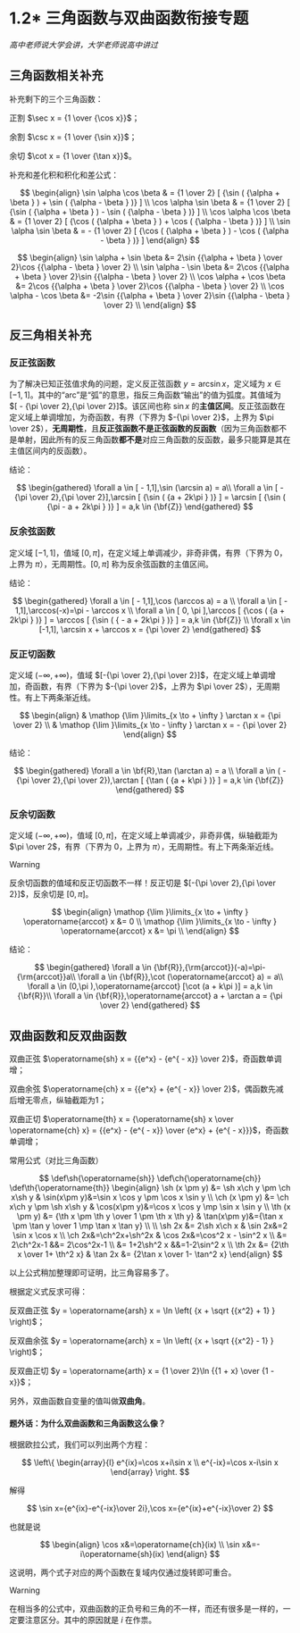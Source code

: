 # 1.2\* 三角函数与双曲函数衔接专题

*高中老师说大学会讲，大学老师说高中讲过*

## 三角函数相关补充

补充剩下的三个三角函数：

正割 $\sec x = {1 \over {\cos x}}$；

余割 $\csc x = {1 \over {\sin x}}$；

余切 $\cot x = {1 \over {\tan x}}$。

补充和差化积和积化和差公式：

$$
\begin{align}
   \sin \alpha \cos \beta  & = {1 \over 2} [ {\sin  ( {\alpha  + \beta }  ) + \sin  ( {\alpha  - \beta }  )}  ]  \\
   \cos \alpha \sin \beta  & = {1 \over 2} [ {\sin  ( {\alpha  + \beta }  ) - \sin  ( {\alpha  - \beta }  )}  ]  \\ 
   \cos \alpha \cos \beta  & = {1 \over 2} [ {\cos  ( {\alpha  + \beta }  ) + \cos  ( {\alpha  - \beta }  )}  ]  \\
   \sin \alpha \sin \beta  & =  - {1 \over 2} [ {\cos  ( {\alpha  + \beta }  ) - \cos  ( {\alpha  - \beta }  )}  ] \end{align}
$$

$$
\begin{align}
   \sin \alpha  + \sin \beta  &= 2\sin {{\alpha  + \beta } \over 2}\cos {{\alpha  - \beta } \over 2}  \\ 
   \sin \alpha  - \sin \beta  &= 2\cos {{\alpha  + \beta } \over 2}\sin {{\alpha  - \beta } \over 2}  \\
   \cos \alpha  + \cos \beta  &= 2\cos {{\alpha  + \beta } \over 2}\cos {{\alpha  - \beta } \over 2}  \\
   \cos \alpha  - \cos \beta  &= -2\sin {{\alpha  + \beta } \over 2}\sin {{\alpha  - \beta } \over 2} \\
\end{align}
$$

## 反三角相关补充

### 反正弦函数

为了解决已知正弦值求角的问题，定义反正弦函数 $y = \arcsin x$，定义域为 $x \in [ - 1,1]$。其中的“arc”是“弧”的意思，指反三角函数“输出”的值为弧度。其值域为 $[ - {\pi  \over 2},{\pi  \over 2}]$。该区间也称 $\sin x$ 的**主值区间**。反正弦函数在定义域上单调增加，为奇函数，有界（下界为 $-{\pi \over 2}$，上界为 $\pi \over 2$），**无周期性**，且**反正弦函数不是正弦函数的反函数**（因为三角函数都不是单射，因此所有的反三角函数**都不是**对应三角函数的反函数，最多只能算是其在主值区间内的反函数）。

结论：

$$
\begin{gathered}
\forall a \in [ - 1,1],\sin (\arcsin a) = a\\
\forall a \in [ - {\pi  \over 2},{\pi  \over 2}],\arcsin [ {\sin ( {a + 2k\pi } )} ] = \arcsin [ {\sin ( {\pi  - a + 2k\pi } )} ] = a,k \in {\bf{Z}}
\end{gathered}
$$

### 反余弦函数

定义域 $[-1,1]$，值域 $[0,\pi]$，在定义域上单调减少，非奇非偶，有界（下界为 $0$，上界为 $\pi$），无周期性。$[0,\pi]$ 称为反余弦函数的主值区间。

结论：

$$
\begin{gathered}
\forall a \in [ - 1,1],\cos (\arccos a) = a \\
\forall a \in [ - 1,1],\arccos(-x)=\pi - \arccos x \\
\forall a \in [ 0, \pi ],\arccos [ {\cos ( {a + 2k\pi } )} ] = \arccos [ {\sin ( { - a + 2k\pi } )} ] = a,k \in {\bf{Z}} \\
\forall x \in [-1,1], \arcsin x + \arccos x = {\pi \over 2}
\end{gathered}
$$

### 反正切函数

定义域 $(-\infty,+\infty)$，值域 $[-{\pi \over 2},{\pi \over 2}]$，在定义域上单调增加，奇函数，有界（下界为 $-{\pi \over 2}$，上界为 $\pi \over 2$），无周期性。有上下两条渐近线。

$$
\begin{align}
  & \mathop {\lim }\limits_{x \to  + \infty } \arctan x = {\pi  \over 2}  \\
  & \mathop {\lim }\limits_{x \to  - \infty } \arctan x =  - {\pi  \over 2}
\end{align}
$$

结论：

$$
\begin{gathered}
\forall a \in \bf{R},\tan (\arctan a) = a \\
\forall a \in ( - {\pi  \over 2},{\pi  \over 2}),\arctan [ {\tan ( {a + k\pi } )} ] = a,k \in {\bf{Z}}
\end{gathered}
$$

### 反余切函数

定义域 $(-\infty,+\infty)$，值域 $[0,\pi]$，在定义域上单调减少，非奇非偶，纵轴截距为 $\pi \over 2$，有界（下界为 $0$，上界为 $\pi$），无周期性。有上下两条渐近线。

> [!warning]
> 反余切函数的值域和反正切函数不一样！反正切是 $[-{\pi \over 2},{\pi \over 2}]$，反余切是 $[0,\pi]$。

$$
\begin{align}
   \mathop {\lim }\limits_{x \to  + \infty } \operatorname{arccot} x &= 0  \\
   \mathop {\lim }\limits_{x \to  - \infty } \operatorname{arccot} x &= \pi \\
\end{align}
$$

结论：

$$
\begin{gathered}
\forall a \in {\bf{R}},{\rm{arccot}}(-a)=\pi-{\rm{arccot}}a\\
\forall a \in {\bf{R}},\cot (\operatorname{arccot} a) = a\\
\forall a \in (0,\pi ),\operatorname{arccot} [\cot (a + k\pi )] = a,k \in {\bf{R}}\\
\forall a \in {\bf{R}},\operatorname{arccot} a + \arctan a = {\pi  \over 2}
\end{gathered}
$$

## 双曲函数和反双曲函数

双曲正弦 $\operatorname{sh} x = {{e^x} - {e^{ - x}} \over 2}$，奇函数单调增；

双曲余弦 $\operatorname{ch} x = {{e^x} + {e^{ - x}} \over 2}$，偶函数先减后增无零点，纵轴截距为1；

双曲正切 $\operatorname{th} x = {\operatorname{sh} x \over \operatorname{ch} x} = {{e^x} - {e^{ - x}} \over {e^x} + {e^{ - x}}}$，奇函数单调增；

常用公式（对比三角函数）

$$
\def\sh{\operatorname{sh}}
\def\ch{\operatorname{ch}}
\def\th{\operatorname{th}}
\begin{align}
  \sh (x \pm y) &= \sh x\ch y \pm \ch x\sh y &
  \sin(x\pm y)&=\sin x \cos y \pm \cos x \sin y \\
  \ch (x \pm y) &= \ch x\ch y \pm \sh x\sh y &
  \cos(x\pm y)&=\cos x \cos y \mp \sin x \sin y \\
  \th (x \pm y) &= {\th x \pm \th y \over 1 \pm \th x  \th y} &
  \tan(x\pm y)&={\tan x \pm \tan y \over 1 \mp \tan x \tan y} \\ \\
  \sh 2x &= 2\sh x\ch x &
  \sin 2x&=2 \sin x \cos x \\
  \ch 2x&=\ch^2x+\sh^2x & \cos 2x&=\cos^2 x - \sin^2 x \\
  &= 2\ch^2x-1 &&= 2\cos^2x-1 \\
  &= 1+2\sh^2 x &&=1-2\sin^2 x \\
  \th 2x &= {2\th x \over 1+ \th^2 x} &
  \tan 2x &= {2\tan x \over 1- \tan^2 x}
\end{align}
$$

以上公式稍加整理即可证明，比三角容易多了。

根据定义式反求可得：

反双曲正弦 $y = \operatorname{arsh} x = \ln \left( {x + \sqrt {{x^2} + 1} } \right)$；

反双曲余弦 $y = \operatorname{arch} x = \ln \left( {x + \sqrt {{x^2} - 1} } \right)$；

反双曲正切 $y = \operatorname{arth} x = {1 \over 2}\ln {{1 + x} \over {1 - x}}$；

另外，双曲函数自变量的值叫做**双曲角**。

#### 题外话：为什么双曲函数和三角函数这么像？

根据欧拉公式，我们可以列出两个方程：

$$
\left\{
\begin{array}{l}
  e^{ix}=\cos x+i\sin x \\
  e^{-ix}=\cos x-i\sin x
\end{array}
\right.
$$

解得

$$
\sin x={e^{ix}-e^{-ix}\over 2i},\cos x={e^{ix}+e^{-ix}\over 2}
$$

也就是说

$$
\begin{align}
\cos x&=\operatorname{ch}(ix) \\
\sin x&=-i\operatorname{sh}(ix)
\end{align}
$$

这说明，两个式子对应的两个函数在复域内仅通过旋转即可重合。

> [!warning]
> 在相当多的公式中，双曲函数的正负号和三角的不一样，而还有很多是一样的，一定要注意区分。其中的原因就是 $i$ 在作祟。

